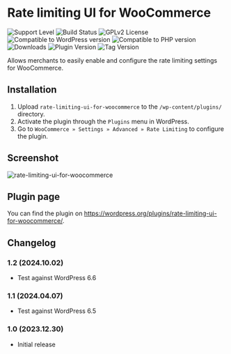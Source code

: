 # Rate limiting UI for WooCommerce

![Support Level](https://img.shields.io/badge/support-active-green.svg)
![Build Status](https://github.com/nielslange/rate-limiting-ui-for-woocommerce/actions/workflows/test.yml/badge.svg)
![GPLv2 License](https://img.shields.io/github/license/nielslange/rate-limiting-ui-for-woocommerce.svg)
![Compatible to WordPress version](https://plugintests.com/plugins/rate-limiting-ui-for-woocommerce/wp-badge.svg)
![Compatible to PHP version](https://plugintests.com/plugins/rate-limiting-ui-for-woocommerce/php-badge.svg)
![Downloads](https://img.shields.io/wordpress/plugin/dt/rate-limiting-ui-for-woocommerce.svg)
![Plugin Version](https://img.shields.io/wordpress/plugin/v/rate-limiting-ui-for-woocommerce.svg)
![Tag Version](https://img.shields.io/github/tag/nielslange/rate-limiting-ui-for-woocommerce.svg)

Allows merchants to easily enable and configure the rate limiting settings for WooCommerce.

## Installation

1. Upload `rate-limiting-ui-for-woocommerce` to the `/wp-content/plugins/` directory.
2. Activate the plugin through the `Plugins` menu in WordPress.
3. Go to `WooCommerce » Settings » Advanced » Rate Limiting` to configure the plugin.

## Screenshot

![rate-limiting-ui-for-woocommerce](https://github.com/nielslange/rate-limiting-ui-for-woocommerce/assets/3323310/66b43c55-3366-4f45-8b30-894c255598de)

## Plugin page

You can find the plugin on <https://wordpress.org/plugins/rate-limiting-ui-for-woocommerce/>.

## Changelog

### 1.2 (2024.10.02)

-   Test against WordPress 6.6

### 1.1 (2024.04.07)

-   Test against WordPress 6.5

### 1.0 (2023.12.30)

-   Initial release

